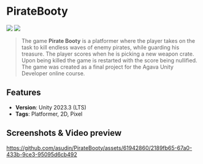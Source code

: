 # PirateBooty
[![](https://img.shields.io/badge/github-repo-blue?logo=github)](https://github.com/asudin/PirateBooty) [![](https://img.shields.io/github/package-json/v/zigurous/unity-prototyping-kit)](https://github.com/asudin/PirateBooty/releases)

> The game **Pirate Booty** is a platformer where the player takes on the task to kill endless waves of enemy pirates, while guarding his treasure. The player scores when he is picking a new weapon crate. Upon being killed the game is restarted with the score being nullified. The game was created as a final project for the Agava Unity Developer online course.

## Features
- **Version**: Unity 2023.3 (LTS)
- **Tags**: Platformer, 2D, Pixel

## Screenshots & Video preview
https://github.com/asudin/PirateBooty/assets/61942860/2189fb65-67a0-433b-9ce3-95095d6cb492
